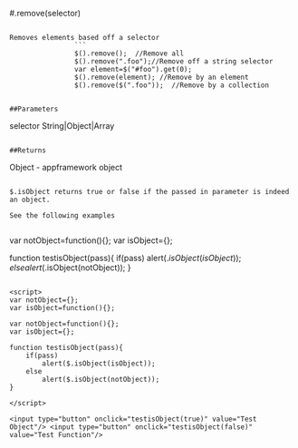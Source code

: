 
#.remove(selector)

```

Removes elements based off a selector
                ```
                $().remove();  //Remove all
                $().remove(".foo");//Remove off a string selector
                var element=$("#foo").get(0);
                $().remove(element); //Remove by an element
                $().remove($(".foo"));  //Remove by a collection


##Parameters
```
selector      String|Object|Array

```

##Returns
```
Object - appframework object
```

$.isObject returns true or false if the passed in parameter is indeed an object.

See the following examples


```
var notObject=function(){};
var isObject={};

function testisObject(pass){
	if(pass)
		alert($.isObject(isObject));
	else
		alert($.isObject(notObject));
}
```

<script>
var notObject={};
var isObject=function(){};

var notObject=function(){};
var isObject={};

function testisObject(pass){
	if(pass)
		alert($.isObject(isObject));
	else
		alert($.isObject(notObject));
}

</script>

<input type="button" onclick="testisObject(true)" value="Test Object"/> <input type="button" onclick="testisObject(false)" value="Test Function"/>           
